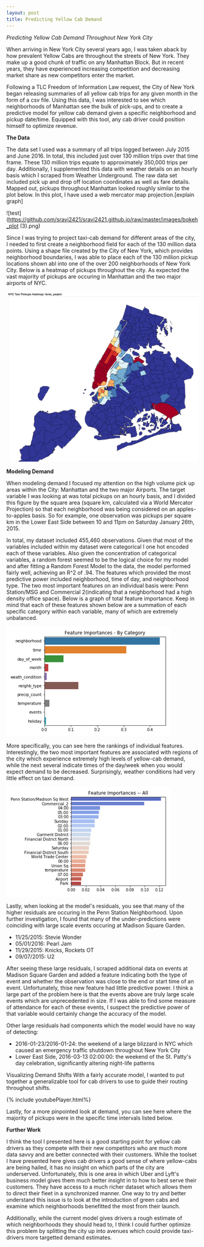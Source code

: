 ```yaml
---
layout: post    
title: Predicting Yellow Cab Demand
---
```


*Predicting Yellow Cab Demand Throughout New York City* 

When arriving in New York City several years ago, I was taken aback by how prevalent Yellow Cabs are throughout the streets of New York. They make up a good chunk of traffic on any Manhattan Block. But in recent years, they have experienced increasing competition and decreasing market share as new competitors enter the market.

Following a TLC Freedom of Information Law request, the City of New York began releasing summaries of all yellow cab trips for any given month in the form of a csv file. Using this data, I was interested to see which neighborhoods of Manhattan see the bulk of pick-ups, and to create a predictive model for yellow cab demand given a specific neighborhood and pickup date/time. Equipped with this tool, any cab driver could position himself to optimize revenue.

**The Data**

The data set I used was a summary of all trips logged between July 2015 and June 2016. In total, this included just over 130 million trips over that time frame. These 130 million trips equate to approximately 350,000 trips per day. Additionally, I supplemented this data with weather details on an hourly basis which I scraped from Weather Underground. The raw data set included pick up and drop off location coordinates as well as fare details. Mapped out, pickups throughout Manhattan looked roughly similar to the plot below.  In this plot, I have used a web mercator map projection.[explain graph]

![test](https://github.com/sravi2421/sravi2421.github.io/raw/master/images/bokeh_plot (3).png)

Since I was trying to project taxi-cab demand for different areas of the city, I needed to first create a neighborhood field for each of the 130 million data points.  Using a shape file created by the City of New York, which provides neighborhood boundaries, I was able to place each of the 130 million pickup locations shown abl into one of the over 200 neighborhoods of New York City.  Below is a heatmap of pickups throughout the city.  As expected the vast majority of pickups are occuring in Manhattan and the two major airports of NYC.

![test](https://github.com/sravi2421/sravi2421.github.io/raw/master/images/heat_map_yellows.png)

**Modeling Demand**

When modeling demand I focused my attention on the high volume pick up areas within the City: Manhattan and the two major Airports. The target variable I was looking at was total pickups on an hourly basis, and I divided this figure by the square area (square km, calculated via a World Mercator Projection) so that each neighborhood was being considered on an apples-to-apples basis. So for example, one observation was pickups per square km in the Lower East Side between 10 and 11pm on Saturday January 26th, 2015. 

In total, my dataset included 455,460 observations.  Given that most of the variables included within my dataset were categorical I one hot encoded each of these variables. Also given the concentration of categorical variables, a random forest seemed to be the logical choice for my model and after fitting a Random Forest Model to the data, the model performed fairly well, achieving an R^2 of .94.  The features which provided the most predictive power included neighborhood, time of day, and neighborhood type. The two most important features on an individual basis were: Penn Station/MSG and Commercial 2(indicating that a neighborhood had a high density office space). Below is a graph of total feature importance. Keep in mind that each of these features shown below are a summation of each specific category within each variable, many of which are extremely unbalanced. 

![test](https://github.com/sravi2421/sravi2421.github.io/raw/master/images/Feature_importances_categorical.png)

More specifically, you can see here the rankings of individual features.  Interestingly, the two most important features are associated with regions of the city which experience extremely high levels of yellow-cab demand, while the next several indicate times of the day/week when you would expect demand to be decreased.  Surprisingly, weather conditions had very little effect on taxi demand.

![test](https://github.com/sravi2421/sravi2421.github.io/raw/master/images/feature_importances_all.png)

Lastly, when looking at the model's residuals, you see that many of the higher residuals are occuring in the Penn Station Neighborhood.  Upon further investigation, I found that many of the under-predictions were coinciding with large scale events occuring at Madison Square Garden.

-  11/25/2015: Stevie Wonder
-  05/01/2016: Pearl Jam
-  11/29/2015: Knicks, Rockets OT 
-  09/07/2015: U2

After seeing these large residuals, I scraped additional data on events at Madison Square Garden and added a feature indicating both the type of event and whether the observation was close to the end or start time of an event. Unfortunately, thise new feature had little predictive power. I think a large part of the problem here is that the events above are truly large scale events which are unprecedented in size.  If I was able to find some measure of attendance for each of these events, I suspect the predictive power of that variable would certainly change the accuracy of the model.

Other large residuals had components which the model would have no way of detecting:
- 2016-01-23/2016-01-24: the weekend of a large blizzard in NYC which caused an emergency traffic shutdown throughout New York City
- Lower East Side, 2016-03-13 02:00:00: the weekend of the St. Patty's day celebration, significantly altering night-life patterns


Visualizing Demand Shifts
With a fairly accurate model, I wanted to put together a generalizable tool for cab drivers to use to guide their routing throughout shifts. 

{% include youtubePlayer.html%}

Lastly, for a more pinpointed look at demand, you can see here where the majority of pickups were in the specific time intervals listed below.


**Further Work**

I think the tool I presented here is a good starting point for yellow cab drivers as they compete with their new competitors who are much more data savvy and are better connected with their customers. While the toolset I have presented here gives cab drivers a good sense of where yellow-cabs are being hailed, it has no insight on which parts of the city are underserved. Unfortunately, this is one area in which Uber and Lyft's business model gives them much better insight in to how to best serve their customers. They have access to a much richer dataset which allows them to direct their fleet in a synchronized manner. One way to try and better understand this issue is to look at the introduction of green cabs and examine which neighborhoods benefitted the most from their launch.

Additionally, while the current model gives drivers a rough estimate of which neighborhoods they should head to, I think I could further optimize this problem by splitting the city up into avenues which could provide taxi-drivers more targetted demand estimates. 

